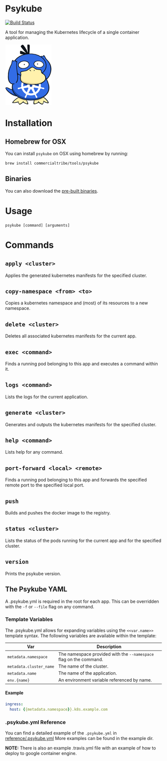 # Psykube
[![Build Status](https://travis-ci.org/CommercialTribe/psykube.svg?branch=master)](https://travis-ci.org/CommercialTribe/psykube)

A tool for managing the Kubernetes lifecycle of a single container application.

![Psykube Duck](https://raw.githubusercontent.com/CommercialTribe/psykube/master/psykube-duck.png)

# Installation

## Homebrew for OSX
You can install `psykube` on OSX using homebrew by running:

```sh
brew install commercialtribe/tools/psykube
```

## Binaries
You can also download the [pre-built binaries](https://github.com/CommercialTribe/psykube/releases).

# Usage
`psykube [command] [arguments]`

# Commands

## `apply <cluster>`
Applies the generated kubernetes manifests for the specified cluster.

## `copy-namespace <from> <to>`
Copies a kubernetes namespace and (most) of its resources to a new namespace.

## `delete <cluster>`
Deletes all associated kubernetes manifests for the current app.

## `exec <command>`
Finds a running pod belonging to this app and executes a command within it.

## `logs <command>`
Lists the logs for the current application.

## `generate <cluster>`
Generates and outputs the kubernetes manifests for the specified cluster.

## `help <command>`
Lists help for any command.

## `port-forward <local> <remote>`
Finds a running pod belonging to this app and forwards the specified remote port to the specified local port.

## `push`
Builds and pushes the docker image to the registry.    

## `status <cluster>`
Lists the status of the pods running for the current app and for the specified cluster.

## `version`
Prints the psykube version.

## The Psykube YAML

A .psykube.yml is required in the root for each app. This can be overridden with
the `-f` or `--file` flag on any command.

### Template Variables
The .psykube.yml allows for expanding variables using the `<<var.name>>` template syntax. The
following variables are available within the template:

| Var | Description
|---|---
| `metadata.namespace` | The namespace provided with the `--namespace` flag on the command.
| `metadata.cluster_name` | The name of the cluster.
| `metadata.name` | The name of the application.
| `env.{name}` | An environment variable referenced by name.

#### Example

```yaml
ingress:
  host: {{metadata.namespace}}.k8s.example.com
```

### .psykube.yml Reference
You can find a detailed example of the `.psykube.yml` in [reference/.psykube.yml](./reference/.psykube.yml)
More examples can be found in the example dir.

**NOTE:** There is also an example .travis.yml file with an example of how to deploy to google container engine.
